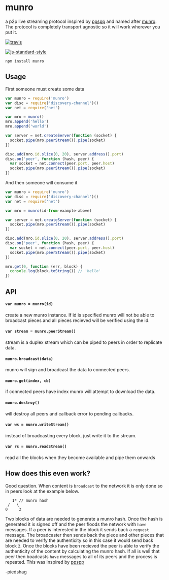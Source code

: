 # munro
a p2p live streaming protocol inspired by [ppspp](https://tools.ietf.org/html/rfc7574) and named after [munro](https://tools.ietf.org/html/rfc7574#section-6.1.2.1). The protocol is completely transport agnostic so it will work wherever you put it.

[![travis](https://travis-ci.org/piedshag/munro.svg?branch=master)](https://travis-ci.org/piedshag/munro)

[![js-standard-style](https://cdn.rawgit.com/feross/standard/master/badge.svg)](https://github.com/feross/standard)

```
npm install munro
```

## Usage

First someone must create some data

``` js
var munro = require('munro')
var disc = require('discovery-channel')()
var net = require('net')

var mro = munro()
mro.append('hello')
mro.append('world')

var server = net.createServer(function (socket) {
  socket.pipe(mro.peerStream()).pipe(socket)
})

disc.add(mro.id.slice(0, 20), server.address().port)
disc.on('peer', function (hash, peer) {
  var socket = net.connect(peer.port, peer.host)
  socket.pipe(mro.peerStream()).pipe(socket)
})

```

And then someone will consume it

``` js
var munro = require('munro')
var disc = require('discovery-channel')()
var net = require('net')

var mro = munro(id-from-example-above)

var server = net.createServer(function (socket) {
  socket.pipe(mro.peerStream()).pipe(socket)
})

disc.add(mro.id.slice(0, 20), server.address().port)
disc.on('peer', function (hash, peer) {
  var socket = net.connect(peer.port, peer.host)
  socket.pipe(mro.peerStream()).pipe(socket)
})

mro.get(0, function (err, block) {
  console.log(block.toString()) // 'hello'
})
```

## API

#### `var munro = munro(id)`

create a new munro instance. If id is specified munro will not be able to broadcast pieces and all pieces recieved will be verified using the id.

#### `var stream = munro.peerStream()`

stream is a duplex stream which can be piped to peers in order to replicate data.

#### `munro.broadcast(data)`

munro will sign and broadcast the data to connected peers.

#### `munro.get(index, cb)`

if connected peers have index munro will attempt to download the data.

#### `munro.destroy()`

will destroy all peers and callback error to pending callbacks.

#### `var ws = munro.writeStream()`

instead of broadcasting every block. just write it to the stream.

#### `var rs = munro.readStream()`

read all the blocks when they become available and pipe them onwards

## How does this even work?

Good question. When content is `broadcast` to the network it is only done so in peers look at the example below.
```
   1* // munro hash
 /   \
0     2
```
Two blocks of data are needed to generate a munro hash. Once the hash is generated it is signed off and the peer floods the network with `have` messages. If a peer is interested in the block it sends back a `request` message. The broadcaster then sends back the piece and other pieces that are needed to verify the authenticity so in this case it would send back block `2`. Once the blocks have been recieved the peer is able to verify the authenticity of the content by calculating the munro hash. If all is well that peer then boadcasts `have` messages to all of its peers and the process is repeated. This was inspired by [ppspp](https://tools.ietf.org/html/rfc7574)

-piedshag
